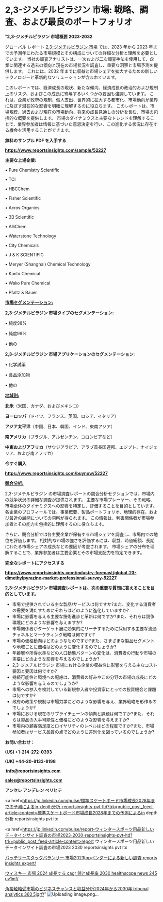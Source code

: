 # 2,3-ジメチルピラジン 市場: 戦略、調査、および最良のポートフォリオ

"<strong>2,3-ジメチルピラジン 市場概要 2023-2032</strong>

グローバル レポート <a href=https://www.reportsinsights.com/sample/52227>2,3-ジメチルピラジン 市場</a> では、2023 年から 2023 年までの予測年にわたる市場規模とその構成についての詳細な分析と理解を必要としています。 当社の調査アナリストは、一次および二次調査手法を使用して、企業に関連する過去の傾向と現在の市場状況を調査し、重要な洞察と市場予測を提供します。 これには、2032 年までに収益と市場シェアを拡大​​するための新しいテクノロジーと革新的なソリューションが含まれています。

このレポートでは、経済成長の現状、新たな傾向、経済成長の政治的および規制上のリスク、およびこの成長に寄与するいくつかの要因も強調しています。 これは、企業が政府の規制、個人支出、世界的に拡大する都市化、市場動向が業界に及ぼす潜在的な影響を明確に理解するのに役立ちます。 このレポートは、市場規模、過去および現在の市場動向、将来の成長見通しの分析を含む、市場の包括的な概要を提供します。 市場のダイナミクスと主要なトレンドを理解することで、業界参加者は情報に基づいた意思決定を行い、この進化する状況に存在する機会を活用することができます。

<strong><b>無料のサンプル PDF を入手する</b></strong>

<a href=https://www.reportsinsights.com/sample/52227><strong><u>https://www.reportsinsights.com/sample/52227</u></strong></a>

<strong>主要な上場企業:</strong>

• Pure Chemistry Scientific

• TCI

• HBCChem

• Fisher Scientific

• Acros Organics

• 3B Scientific

• AlliChem

• Waterstone Technology

• City Chemicals

• J & K SCIENTIFIC

• Meryer (Shanghai) Chemical Technology

• Kanto Chemical

• Wako Pure Chemical

• Pfaltz & Bauer

<strong><u>市場セグメンテーション</u></strong><strong><u>:</u></strong>

<strong>2,3-ジメチルピラジン 市場タイプのセグメンテーション:</strong>

• 純度98%

• 純度99%

• 他の

<strong>2,3-ジメチルピラジン 市場アプリケーションのセグメンテーション:</strong>

• 化学試薬

• 食品添加物

• 他の

<strong><u>地域別</u></strong><strong><u>:</u></strong>

<strong>北米</strong>（米国、カナダ、およびメキシコ）

<strong>ヨーロッパ</strong>（ドイツ、フランス、英国、ロシア、イタリア）

<strong>アジア太平洋</strong>（中国、日本、韓国、インド、東南アジア）

<strong>南アメリカ</strong>（ブラジル、アルゼンチン、コロンビアなど）

<strong>中東およびアフリカ</strong>（サウジアラビア、アラブ首長国連邦、エジプト、ナイジェリア、および南アフリカ）

<strong>今すぐ購入</strong>

<a href=https://www.reportsinsights.com/buynow/52227><strong><u>https://www.reportsinsights.com/buynow/52227</u></strong></a>

<strong><u>競合分析:</u></strong>

2,3-ジメチルピラジン の市場調査レポートの競合分析セクションでは、市場内の競争状況の詳細な調査が提供されます。 主要な市場プレーヤー、その戦略、市場全体のダイナミクスへの影響を特定し、評価することを目的としています。 各企業のプロフィールでは、事業概要、製品ポートフォリオ、地理的存在、および最近の展開についての洞察が得られます。 この情報は、利害関係者が市場参加者とその能力を包括的に理解するのに役立ちます。

さらに、競合分析では各主要企業が保有する市場シェアを調査し、市場内での地位を評価します。 相対的な市場の強さを評価するには、収益、時価総額、長期にわたる市場シェアの成長などの要因が考慮されます。 市場シェアの分布を理解することで、業界参加者は主要企業とその市場支配力を特定できます。

<strong>完全なレポートにアクセスする</strong>

<a href=https://www.reportsinsights.com/industry-forecast/global-23-dimethylpyrazine-market-professional-survey-52227><strong><u><b>https://www.reportsinsights.com/industry-forecast/global-23-dimethylpyrazine-market-professional-survey-52227</b></u></strong></a>

<strong><b>2,3-ジメチルピラジン 市場調査レポートは、次の重要な質問に答えることを目的としています。</b></strong>
<ul>
  <li>市場で提供されている主な製品/サービスは何ですか?また、変化する消費者の需要を満たすためにそれらはどのように進化していますか?</li>
  <li>市場に影響を与える主要な技術進歩と革新は何ですか?また、それらは競争環境にどのような影響を与えますか?</li>
  <li>市場関係者がターゲット層に効果的にリーチするために採用する主要な流通チャネルとマーケティング戦略は何ですか?</li>
  <li>市場の価格動向はどのようなものですか?また、さまざまな製品セグメントや地域ごとに価格はどのように変化するのでしょうか?</li>
  <li>年齢層や所得水準などの人口動態パターンの変化は、消費者の行動や市場の需要にどのような影響を与えるのでしょうか?</li>
  <li>2,3-ジメチルピラジン 市場における企業の収益性に影響を与える主なコスト要因と要因は何ですか?</li>
  <li>持続可能性と環境への配慮は、消費者の好みやこの分野の市場の成長にどのような影響を与えるのでしょうか?</li>
  <li>市場への参入を検討している新規参入者や投資家にとっての投資機会と課題は何ですか?</li>
  <li>政府の政策や規制は市場力学にどのような影響を与え、業界戦略を形作るのでしょうか?</li>
  <li>市場における現在のサプライチェーンの傾向と課題は何ですか?また、それらは製品の入手可能性と価格にどのような影響を与えますか?</li>
  <li>市場内の顧客満足度とロイヤリティのレベルはどの程度ですか?また、市場参加者はサービス品質の点でどのように差別化を図っているのでしょうか?</li>
</ul>
<strong>お問い合わせ：</strong>

<strong>(US) +1-214-272-0393</strong>

<strong>(UK) +44-20-8133-9198</strong>

<strong> </strong><a href=info@reportsinsights.com><strong><u>info@reportsinsights.com</u></strong></a>

<a href=sales@reportsinsights.com><strong><u>sales@reportsinsights.com</u></strong></a>

<strong>アンセレ アンデレン ベリヒテ</strong>

<a href=https://jp.linkedin.com/pulse/標準スケートボード市場成長2028年までの予測によるin-depth分析-reportsinsights-pvt-ltd?trk=public_post_feed-article-content>標準スケートボード市場成長2028年までの予測によるin depth分析 reportsinsights pvt ltd</a>

<a href=https://jp.linkedin.com/pulse/report-ウィンタースポーツ用品新しいデータインサイト調査の市場2023-2030-reportsinsights-pvt-ltd?trk=public_post_feed-article-content>report ウィンタースポーツ用品新しいデータインサイト調査の市場2023 2030 reportsinsights pvt ltd</a>

<a href=https://www.linkedin.com/pulse/バッテリースタックバランサー-市場2023topベンダーによる新しい調査-reports-insights-expert/>バッテリースタックバランサー 市場2023topベンダーによる新しい調査 reports insights expert/</a>

<a href=https://www.linkedin.com/pulse/ウィスキー-市場-2024-成長する-cagr-値と成長率-2030-healthscope-news-245-uv1mf/>ウィスキー 市場 2024 成長する cagr 値と成長率 2030 healthscope news 245 uv1mf/</a>

<a href=https://www.linkedin.com/pulse/角接触軸受市場のビジネスチャンスと収益分析2024年から2030年-tribunal-analytics-360-5jqrf/>角接触軸受市場のビジネスチャンスと収益分析2024年から2030年 tribunal analytics 360 5jqrf/</a>"
![Uploading image.png…]()
